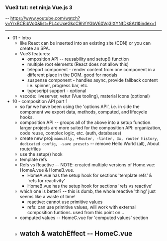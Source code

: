 ### Vue3 tut: net ninja Vue.js 3

-- https://www.youtube.com/watch?v=YrxBCBibVo0&list=PL4cUxeGkcC9hYYGbV60Vq3IXYNfDk8At1&index=1

---
- 01 - Intro
  - like React can be inserted into an existing site (CDN) or you can create an SPA.
  - Vue3 features:
    - omposition API -- reusability and setup() function
    - multiple root elements (React does not allow this)
    - teleport component - render content from one component in a different place in the DOM. good for modals
    - suspense component - handles async, provide fallback content i.e. spinner, progress bar, etc.
    - typescript support - optional
  - vscode: liveserver, vetur (Vue tooling), material icons (optional)
- 10 - composition API part 1
  - so far we have been using the 'options API', i.e. in side the component we export data, methods, computed, and lifecycle hooks. 
  - composition API -- groups all of the above into a setup function. larger projects are more suited for the composition API: organization, code reuse, complex logic, etc. (auth, databases)
  - create new proj: `manually, +Router, -linter, 3x, router history, dedicated config, -save presets` -- remove Hello World (all), About route/files
  - use the setup() hook
  - template refs
  - Refs vs Reactive -- NOTE: created multiple versions of Home.vue: HomeA.vue & HomeB.vue.
    - HomeA.vue has the setup hook for sections 'template refs' & 'refs for reactivity'
    - HomeB.vue has the setup hook for sections 'refs vs reactive' 
  - which one is better?  -- this is dumb, the whole reactive 'thing' just seems like a waste of time!
    - reactive: cannot use primitive values
    - refs: can use primitive values, will work with external composition funtions. used from this point on...
  - computed values -- HomeC.vue for 'computed values' section
  - watch & watchEffect -- HomeC.vue 
    - 
